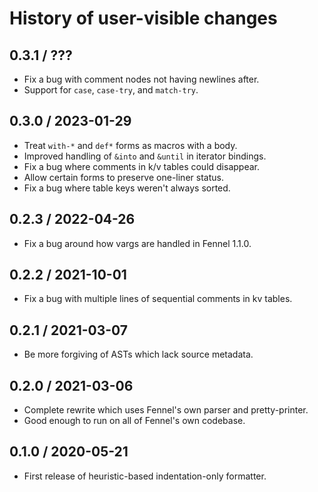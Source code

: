 # History of user-visible changes

## 0.3.1 / ???

* Fix a bug with comment nodes not having newlines after.
* Support for `case`, `case-try`, and `match-try`.

## 0.3.0 / 2023-01-29

* Treat `with-*` and `def*` forms as macros with a body.
* Improved handling of `&into` and `&until` in iterator bindings.
* Fix a bug where comments in k/v tables could disappear.
* Allow certain forms to preserve one-liner status.
* Fix a bug where table keys weren't always sorted.

## 0.2.3 / 2022-04-26

* Fix a bug around how vargs are handled in Fennel 1.1.0.

## 0.2.2 / 2021-10-01

* Fix a bug with multiple lines of sequential comments in kv tables.

## 0.2.1 / 2021-03-07

* Be more forgiving of ASTs which lack source metadata.

## 0.2.0 / 2021-03-06

* Complete rewrite which uses Fennel's own parser and pretty-printer.
* Good enough to run on all of Fennel's own codebase.

## 0.1.0 / 2020-05-21

* First release of heuristic-based indentation-only formatter.
